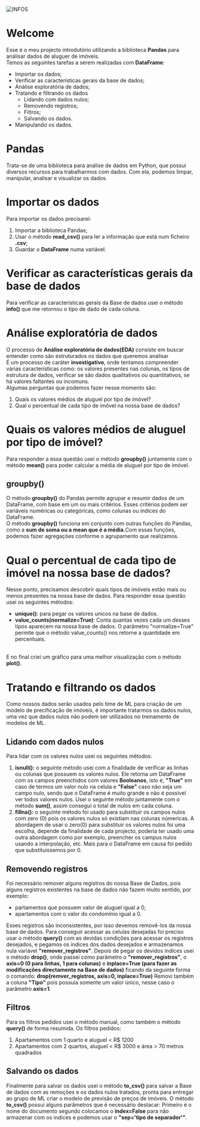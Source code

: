 ![INFOS](https://github.com/user-attachments/assets/fbe1e4e8-31da-4b31-be6f-2d97107edad5)

<h1>Welcome</h1>
<p>Esse é o meu projecto introdutório utilizando a biblioteca <strong>Pandas</strong> para análisar dados de aluguer de imóveis.<br>Temos as seguintes tarefas a serem realizadas com <strong>DataFrame</strong>:<br>
<ul>
    <li>Importar os dados;</li>
    <li>Verificar as características gerais da base de dados;</li>
    <li>Análise exploratória de dados;</li>
    <li>
        Tratando e filtrando os dados
        <ul>
            <li>Lidando com dados nulos;</li>
            <li>Removendo registros;</li>
            <li>Filtros;</li>
            <li>Salvando os dados.</li>
        </ul>       
    </li>
    <li>Manipulando os dados.</li>
</ul>
</p>
<h1>Pandas</h1>
<p>Trata-se de uma biblioteca para análise de dados em Python, que possui diversos recursos para trabalharmos com dados. Com ela, podemos limpar, manipular, analisar e visualizar os dados.</p>
<h1>Importar os dados</h1>
<p>Para importar os dados precisarei:<br>
    <ol>
        <li>Importar a biblioteca Pandas;</li>
        <li>Usar o método <strong>read_csv()</strong> para ler a informação que está num ficheiro <b>.csv</b>;</li>
        <li>Guardar o <strong>DataFrame</strong> numa variável.</li>
    </ol>
</p>
<h1>Verificar as características gerais da base de dados</h1>
<p>Para verificar as características gerais da Base de dados usei o método <strong>info()</strong> que me retornou o tipo de dado de cada coluna.</p>
<h1>Análise exploratória de dados</h1>
<p>
    O processo de <b>Análise exploratória de dados(EDA)</b> consiste em buscar entender como são estruturados os dados que queremos analisar<br>
    É um processo de caráter <b>investigativo</b>, onde tentamos compreender várias características como: os valores presentes nas colunas, os tipos de estrutura de dados, verificar se são dados qualitativos ou quantitativos, se há valores faltantes ou incomuns.<br>
    Algumas perguntas que podemos fazer nesse momento são:
    <ol>
        <li>Quais os valores médios de aluguel por tipo de imóvel?</li>
        <li>Qual o percentual de cada tipo de imóvel na nossa base de dados?</li>
    </ol>
</p>
<h1>Quais os valores médios de aluguel por tipo de imóvel?</h1>
<p>
    Para responder a essa questão usei o método <b>groupby()</b> juntamente com o método <b>mean()</b> para poder calcular a média de aluguel por tipo de imóvel.
</p>
<h2>groupby()</h2>
<p>
    O método <b>groupby()</b> do Pandas permite agrupar e resumir dados de um DataFrame, com base em um ou mais critérios. Esses critérios podem ser variáveis numéricas ou categóricas, como colunas ou índices do DataFrame.<br>
    O método <b>groupby()</b> funciona em conjunto com outras funções do Pandas, como a <b>sum de soma ou a mean que é a média.</b>Com essas funções, podemos fazer agregações conforme o agrupamento que realizamos.
</p>
<h1>Qual o percentual de cada tipo de imóvel na nossa base de dados?</h1>
<p>
    Nesse ponto, precisamos descobrir quais tipos de imóveis estão mais ou menos presentes na nossa base de dados.
    Para responder essa questão usei os seguintes métodos:
    <ul>
        <li><b>unique()</b>: para pegar os valores unicos na base de dados.</li>
        <li><b>value_counts(normalize=True)</b>: Conta quantas vezes cada um desses tipos aparecem na nossa base de dados. O parâmetro "normalize=True" permite que o método value_counts() nos retorne a quantidade em percentuais.</li>
    </ul><br>
    E no final criei um gráfico para uma melhor visualização com o método <b>plot()</b>. 
</p>
<h1>Tratando e filtrando os dados</h1>
<p>
    Como nossos dados serão usados pelo time de ML para criação de um modelo de precificação de imóveis, é importante tratarmos os dados nulos, uma vez que dados nulos não podem ser utilizados no treinamento de modelos de ML.
</p>

<h2>Lidando com dados nulos</h2>
<p>
    Para lidar com os valores nulos usei os seguintes métodos:
    <ol>
        <li><b>isnull():</b> o seguinte método usei com a finalidade de verificar as linhas ou colunas que possuem os valores nulos. Ele retorna um DataFrame com os campos preenchidos com valores <b>Booleanos</b>, isto é, <b>"True"</b> em caso de termos um valor nulo na celula e <b>"False"</b> caso não seja um campo nulo, sendo que o DataFrame é muito grande e não é possível ver todos valores nulos. Usei o seguinte método juntamente com o método <b>sum()</b>, assim consegui o total de nulos em cada coluna.</li>
        <li><b>fillna():</b> o seguinte método foi usado para substituir os campos nulos com zero (0) pois os valores nulos só existiam nas colunas númericas. A abordagem de usar o zero(0) para substituir os valores nulos foi uma escolha, depende da finalidade de cada projecto, poderia ter usado uma outra abordagem como por exemplo, preencher os campus nulos usando a interpolação, etc. Mais para o DataFrame em causa foi pedido que substituissemos por 0.</li>
    </ol>
</p>
<h2>Removendo registros</h2>
<p>
    Foi necessário remover alguns registros do nossa Base de Dados, pois alguns registros existentes na base de dados não fazem muito sentido, por exemplo:
    <ul>
        <li>partamentos que possuem valor de aluguel igual a 0;</li>
        <li>apartamentos com o valor do condomínio igual a 0.</li>
    </ul>
    Esses registros são inconsistentes, por isso devemos removê-los da nossa base de dados.
    Para conseguir acessar as celulas desejadas foi preciso usar o método <b>query()</b> com as devidas condições para acessar os registros desejados, e pegamos os indices dos dados desejados e armazenamos nula variável <b>"remover_registros"</b>. Depois de pegar os devidos indíces usei o método <b>drop()</b>, onde passei como parâmetro o <b>"remover_registros"</b>, o <b>axis=0 (0 para linhas, 1 para colunas)</b> e <b>inplace=True (para fazer as modificações directamente na Base de dados)</b> ficando da seguinte forma o comando: <b>drop(remver_registros, axis=0, inplace=True)</b>
    Removi também a coluna <b>"Tipo"</b> pois possuia somente um valor único, nesse caso o parâmetro <b>axis=1</b>. 
</p>
<h2>Filtros</h2>
<p>
    Para os filtros pedidos usei o método manual, como também o método <b>query()</b> de forma resumida.
    Os filtros pedidos:
    <ol>
        <li>Apartamentos com 1 quarto e aluguel < R$ 1200</li>
        <li>Apartamentos com 2 quartos, aluguel < R$ 3000 e área > 70 metros quadrados</li>
    </ol>
</p>
<h2>Salvando os dados</h2>
<p>
    Finalmente para salvar os dados usei o método <b>to_csv()</b> para salvar a Base de dados com as remoções e os dados nulos tratados, pronta para entregar ao grupo de ML criar o modelo de previsão de preços de imóveis.
    O método <b>to_csv()</b> possui alguns parâmetros que é necessário destacar:
    Primeiro é o nome do documento segundo colocamos o <b>index=False</b> para não armazenar com os indices e podemos usar o <b>"sep='tipo de separador'"</b>.
</p>
